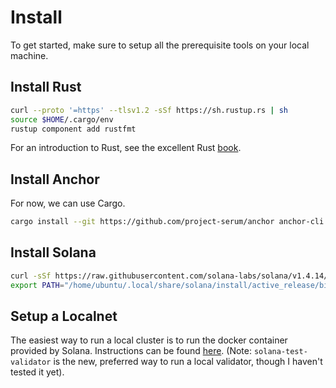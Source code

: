 # Install

To get started, make sure to setup all the prerequisite tools on your local machine.

## Install Rust

```bash
curl --proto '=https' --tlsv1.2 -sSf https://sh.rustup.rs | sh
source $HOME/.cargo/env
rustup component add rustfmt
```

For an introduction to Rust, see the excellent Rust [book](https://doc.rust-lang.org/book/).

## Install Anchor

For now, we can use Cargo.

```bash
cargo install --git https://github.com/project-serum/anchor anchor-cli
```

## Install Solana

```bash
curl -sSf https://raw.githubusercontent.com/solana-labs/solana/v1.4.14/install/solana-install-init.sh | sh -s - v1.4.14
export PATH="/home/ubuntu/.local/share/solana/install/active_release/bin:$PATH"
```

## Setup a Localnet

The easiest way to run a local cluster is to run the docker container provided by Solana. Instructions can be found [here](https://solana-labs.github.io/solana-web3.js/). (Note: `solana-test-validator` is the new, preferred way to run a local validator, though I haven't tested it yet).
